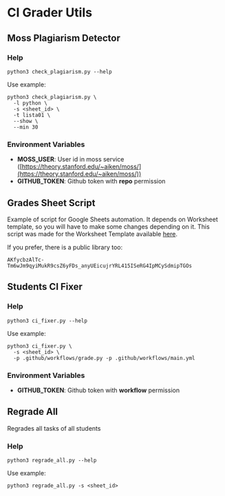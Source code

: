 # CI Grader Utils

## Moss Plagiarism Detector

### Help

```shell
python3 check_plagiarism.py --help
```

Use example:

```shell
python3 check_plagiarism.py \
  -l python \
  -s <sheet_id> \
  -t lista01 \
  --show \
  --min 30
```

### Environment Variables

- **MOSS_USER**: User id in moss service ([https://theory.stanford.edu/~aiken/moss/](https://theory.stanford.edu/~aiken/moss/))
- **GITHUB_TOKEN**: Github token with **repo** permission

## Grades Sheet Script

Example of script for Google Sheets automation. It depends on Worksheet template, so you will have to make some changes depending on it. This script was made for the Worksheet Template available [here](https://docs.google.com/spreadsheets/d/1jYErsQ6RZ1YrRJOFf2xQk8ZPdC8WjC8MIDFfxcJRCqA/edit?usp=sharing). 

If you prefer, there is a public library too:

```
AKfycbzAlTc-Tm6wJm9qyiMukR9csZ6yFDs_anyUEicujrYRL415ISeRG4IpMCySdmipTGOs
```

## Students CI Fixer

### Help

```shell
python3 ci_fixer.py --help
```

Use example:

```shell
python3 ci_fixer.py \
  -s <sheet_id> \
  -p .github/workflows/grade.py -p .github/workflows/main.yml
```

### Environment Variables

- **GITHUB_TOKEN**: Github token with **workflow** permission

## Regrade All

Regrades all tasks of all students

### Help

```shell
python3 regrade_all.py --help
```

Use example:

```shell
python3 regrade_all.py -s <sheet_id>
```

